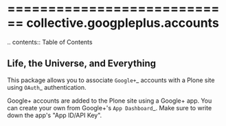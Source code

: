 ============================
collective.googpleplus.accounts
============================

.. contents:: Table of Contents

Life, the Universe, and Everything
----------------------------------

This package allows you to associate `Google+`_ accounts with a Plone site
using `OAuth`_ authentication.

Google+ accounts are added to the Plone site using a Google+ app. You can
create your own from Google+'s `App Dashboard`_. Make sure to write down the
app's "App ID/API Key".
